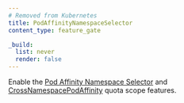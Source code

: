 ```yaml
---
# Removed from Kubernetes
title: PodAffinityNamespaceSelector
content_type: feature_gate

_build:
  list: never
  render: false
---
```

Enable the
[Pod Affinity Namespace Selector](/docs/concepts/scheduling-eviction/assign-pod-node/#namespace-selector)
and [CrossNamespacePodAffinity](/docs/concepts/policy/resource-quotas/#cross-namespace-pod-affinity-quota)
quota scope features.
